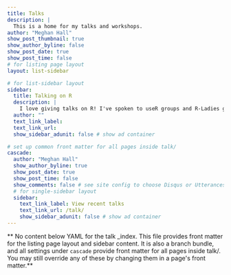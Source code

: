 ```yaml
---
title: Talks
description: |
  This is a home for my talks and workshops.
author: "Meghan Hall"
show_post_thumbnail: true
show_author_byline: false
show_post_date: true
show_post_time: false
# for listing page layout
layout: list-sidebar

# for list-sidebar layout
sidebar: 
  title: Talking on R
  description: |
    I love giving talks on R! I've spoken to useR groups and R-Ladies groups and given workshops at conferences. My focus is generally on some aspect(s) of the tidyverse, R Markdown, and/or ggplot. Email me if you have an opportunity you'd like to discuss.
  author: ""
  text_link_label: 
  text_link_url: 
  show_sidebar_adunit: false # show ad container

# set up common front matter for all pages inside talk/
cascade:
  author: "Meghan Hall"
  show_author_byline: true
  show_post_date: true
  show_post_time: false
  show_comments: false # see site config to choose Disqus or Utterances
  # for single-sidebar layout
  sidebar:
    text_link_label: View recent talks
    text_link_url: /talk/
    show_sidebar_adunit: false # show ad container
---
```


** No content below YAML for the talk _index. This file provides front matter for the listing page layout and sidebar content. It is also a branch bundle, and all settings under `cascade` provide front matter for all pages inside talk/. You may still override any of these by changing them in a page's front matter.**